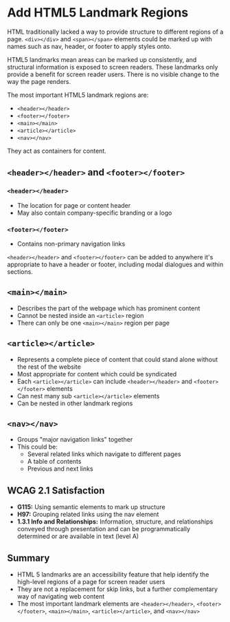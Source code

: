 # Add HTML5 Landmark Regions

HTML traditionally lacked a way to provide structure to different regions of a page. `<div></div>` and `<span></span>` elements could be marked up with names such as nav, header, or footer to apply styles onto.


HTML5 landmarks mean areas can be marked up consistently, and structural information is exposed to screen readers. These landmarks only provide a benefit for screen reader users. There is no visible change to the way the page renders.


The most important HTML5 landmark regions are:
- `<header></header>`
- `<footer></footer>`
- `<main></main>`
- `<article></article>`
- `<nav></nav>`


They act as containers for content.


## `<header></header>` and `<footer></footer>`

### `<header></header>`

- The location for page or content header
- May also contain company-specific branding or a logo


### `<footer></footer>`

- Contains non-primary navigation links


`<header></header>` and `<footer></footer>` can be added to anywhere it's appropriate to have a header or footer, including modal dialogues and within sections.


## `<main></main>`

- Describes the part of the webpage which has prominent content
- Cannot be nested inside an `<article>` region
- There can only be one `<main></main>` region per page


## `<article></article>`

- Represents a complete piece of content that could stand alone without the rest of the website
- Most appropriate for content which could be syndicated
- Each `<article></article>` can include `<header></header>` and `<footer></footer>` elements
- Can nest many sub `<article></article>` elements
- Can be nested in other landmark regions


## `<nav></nav>`

- Groups "major navigation links" together
- This could be:
    + Several related links which navigate to different pages
    + A table of contents
    + Previous and next links


## WCAG 2.1 Satisfaction

-  **G115:** Using semantic elements to mark up structure
-  **H97:** Grouping related links using the nav element
-  **1.3.1 Info and Relationships:** Information, structure, and relationships conveyed through presentation and can be programmatically determined or are available in text (level A)


## Summary

- HTML 5 landmarks are an accessibility feature that help identify the high-level regions of a page for screen reader users
- They are not a replacement for skip links, but a further complementary way of navigating web content
- The most important landmark elements are `<header></header>`, `<footer></footer>`, `<main></main>`, `<article></article>`, and `<nav></nav>`


